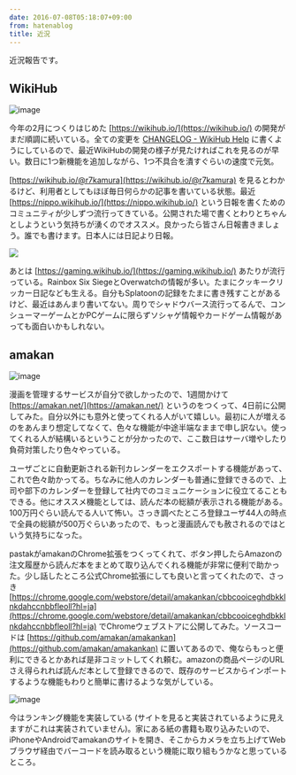 ```yaml
---
date: 2016-07-08T05:18:07+09:00
from: hatenablog
title: 近況
---
```

近況報告です。

## WikiHub

![image](https://cloud.githubusercontent.com/assets/111689/16668163/da290b40-44ca-11e6-882e-3cf2268e9ef9.png)

今年の2月につくりはじめた [https://wikihub.io/](https://wikihub.io/) の開発がまだ順調に続いている。全ての変更を [CHANGELOG - WikiHub Help](https://help.wikihub.io/wiki/CHANGELOG) に書くようにしているので、最近WikiHubの開発の様子が見たければこれを見るのが早い。数日に1つ新機能を追加しながら、1つ不具合を潰すぐらいの速度で元気。

[https://wikihub.io/@r7kamura](https://wikihub.io/@r7kamura) を見るとわかるけど、利用者としてもほぼ毎日何らかの記事を書いている状態。最近 [https://nippo.wikihub.io/](https://nippo.wikihub.io/) という日報を書くためのコミュニティが少しずつ流行ってきている。公開された場で書くとわりとちゃんとしようという気持ちが湧くのでオススメ。良かったら皆さん日報書きましょう。誰でも書けます。日本人には日記より日報。

![](http://cdn-ak.f.st-hatena.com/images/fotolife/r/r7kamura/20160708/20160708050040.png)

あとは [https://gaming.wikihub.io/](https://gaming.wikihub.io/) あたりが流行っている。Rainbox Six SiegeとOverwatchの情報が多い。たまにクッキークリッカー日記なども生える。自分もSplatoonの記録をたまに書き残すことがあるけど、最近はあんまり書いてない。周りでシャドウバース流行ってるんで、コンシューマーゲームとかPCゲームに限らずソシャゲ情報やカードゲーム情報があっても面白いかもしれない。

## amakan

![image](https://cloud.githubusercontent.com/assets/111689/16668152/ca0d60f8-44ca-11e6-9e0e-6b862b74aabb.png)

漫画を管理するサービスが自分で欲しかったので、1週間かけて [https://amakan.net/](https://amakan.net/) というのをつくって、4日前に公開してみた。自分以外にも意外と使ってくれる人がいて嬉しい。最初に人が増えるのをあんまり想定してなくて、色々な機能が中途半端なままで申し訳ない。使ってくれる人が結構いるということが分かったので、ここ数日はサーバ増やしたり負荷対策したり色々やっている。

ユーザごとに自動更新される新刊カレンダーをエクスポートする機能があって、これで色々助かってる。ちなみに他人のカレンダーも普通に登録できるので、上司や部下のカレンダーを登録して社内でのコミュニケーションに役立てることもできる。他にオススメ機能としては、読んだ本の総額が表示される機能がある。100万円ぐらい読んでる人いて怖い。さっき調べたところ登録ユーザ44人の時点で全員の総額が500万ぐらいあったので、もっと漫画読んでも赦されるのではという気持ちになった。

pastakがamakanのChrome拡張をつくってくれて、ボタン押したらAmazonの注文履歴から読んだ本をまとめて取り込んでくれる機能が非常に便利で助かった。少し話したところ公式Chrome拡張にしても良いと言ってくれたので、さっき [https://chrome.google.com/webstore/detail/amakankan/cbbcooiceghdbkklnkdahccnbbfleoll?hl=ja](https://chrome.google.com/webstore/detail/amakankan/cbbcooiceghdbkklnkdahccnbbfleoll?hl=ja) でChromeウェブストアに公開してみた。ソースコードは [https://github.com/amakan/amakankan](https://github.com/amakan/amakankan) に置いてあるので、俺ならもっと便利にできるとかあれば是非コミットしてくれ頼む。amazonの商品ページのURLさえ得られれば読んだ本として登録できるので、既存のサービスからインポートするような機能もわりと簡単に書けるような気がしている。

![image](https://cloud.githubusercontent.com/assets/111689/16668267/4f234aaa-44cb-11e6-94bc-24cdfcbb5b00.png)

今はランキング機能を実装している (サイトを見ると実装されているように見えますがこれは実装されていません)。家にある紙の書籍も取り込みたいので、iPhoneやAndroidでamakanのサイトを開き、そこからカメラを立ち上げてWebブラウザ経由でバーコードを読み取るという機能に取り組もうかなと思っているところ。

